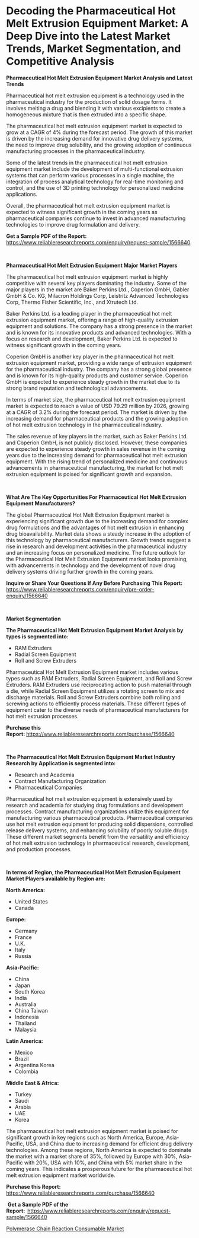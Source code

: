 <p><h1>Decoding the Pharmaceutical Hot Melt Extrusion Equipment Market: A Deep Dive into the Latest Market Trends, Market Segmentation, and Competitive Analysis</h1></p><p><strong>Pharmaceutical Hot Melt Extrusion Equipment Market Analysis and Latest Trends</strong></p>
<p><p>Pharmaceutical hot melt extrusion equipment is a technology used in the pharmaceutical industry for the production of solid dosage forms. It involves melting a drug and blending it with various excipients to create a homogeneous mixture that is then extruded into a specific shape.</p><p>The pharmaceutical hot melt extrusion equipment market is expected to grow at a CAGR of 4% during the forecast period. The growth of this market is driven by the increasing demand for innovative drug delivery systems, the need to improve drug solubility, and the growing adoption of continuous manufacturing processes in the pharmaceutical industry.</p><p>Some of the latest trends in the pharmaceutical hot melt extrusion equipment market include the development of multi-functional extrusion systems that can perform various processes in a single machine, the integration of process analytical technology for real-time monitoring and control, and the use of 3D printing technology for personalized medicine applications.</p><p>Overall, the pharmaceutical hot melt extrusion equipment market is expected to witness significant growth in the coming years as pharmaceutical companies continue to invest in advanced manufacturing technologies to improve drug formulation and delivery.</p></p>
<p><strong>Get a Sample PDF of the Report:&nbsp;</strong> <a href="https://www.reliableresearchreports.com/enquiry/request-sample/1566640">https://www.reliableresearchreports.com/enquiry/request-sample/1566640</a></p>
<p>&nbsp;</p>
<p><strong>Pharmaceutical Hot Melt Extrusion Equipment Major Market Players</strong></p>
<p><p>The pharmaceutical hot melt extrusion equipment market is highly competitive with several key players dominating the industry. Some of the major players in the market are Baker Perkins Ltd., Coperion GmbH, Gabler GmbH & Co. KG, Milacron Holdings Corp, Leistritz Advanced Technologies Corp, Thermo Fisher Scientific, Inc., and Xtrutech Ltd.</p><p>Baker Perkins Ltd. is a leading player in the pharmaceutical hot melt extrusion equipment market, offering a range of high-quality extrusion equipment and solutions. The company has a strong presence in the market and is known for its innovative products and advanced technologies. With a focus on research and development, Baker Perkins Ltd. is expected to witness significant growth in the coming years.</p><p>Coperion GmbH is another key player in the pharmaceutical hot melt extrusion equipment market, providing a wide range of extrusion equipment for the pharmaceutical industry. The company has a strong global presence and is known for its high-quality products and customer service. Coperion GmbH is expected to experience steady growth in the market due to its strong brand reputation and technological advancements.</p><p>In terms of market size, the pharmaceutical hot melt extrusion equipment market is expected to reach a value of USD 79.29 million by 2026, growing at a CAGR of 3.2% during the forecast period. The market is driven by the increasing demand for pharmaceutical products and the growing adoption of hot melt extrusion technology in the pharmaceutical industry.</p><p>The sales revenue of key players in the market, such as Baker Perkins Ltd. and Coperion GmbH, is not publicly disclosed. However, these companies are expected to experience steady growth in sales revenue in the coming years due to the increasing demand for pharmaceutical hot melt extrusion equipment. With the rising trend of personalized medicine and continuous advancements in pharmaceutical manufacturing, the market for hot melt extrusion equipment is poised for significant growth and expansion.</p></p>
<p>&nbsp;</p>
<p><strong>What Are The Key Opportunities For Pharmaceutical Hot Melt Extrusion Equipment Manufacturers?</strong></p>
<p><p>The global Pharmaceutical Hot Melt Extrusion Equipment market is experiencing significant growth due to the increasing demand for complex drug formulations and the advantages of hot melt extrusion in enhancing drug bioavailability. Market data shows a steady increase in the adoption of this technology by pharmaceutical manufacturers. Growth trends suggest a rise in research and development activities in the pharmaceutical industry and an increasing focus on personalized medicine. The future outlook for the Pharmaceutical Hot Melt Extrusion Equipment market looks promising, with advancements in technology and the development of novel drug delivery systems driving further growth in the coming years.</p></p>
<p><strong>Inquire or Share Your Questions If Any Before Purchasing This Report:</strong> <a href="https://www.reliableresearchreports.com/enquiry/pre-order-enquiry/1566640">https://www.reliableresearchreports.com/enquiry/pre-order-enquiry/1566640</a></p>
<p>&nbsp;</p>
<p><strong>Market Segmentation</strong></p>
<p><strong>The Pharmaceutical Hot Melt Extrusion Equipment Market Analysis by types is segmented into:</strong></p>
<p><ul><li>RAM Extruders</li><li>Radial Screen Equipment</li><li>Roll and Screw Extruders</li></ul></p>
<p><p>Pharmaceutical Hot Melt Extrusion Equipment market includes various types such as RAM Extruders, Radial Screen Equipment, and Roll and Screw Extruders. RAM Extruders use reciprocating action to push material through a die, while Radial Screen Equipment utilizes a rotating screen to mix and discharge materials. Roll and Screw Extruders combine both rolling and screwing actions to efficiently process materials. These different types of equipment cater to the diverse needs of pharmaceutical manufacturers for hot melt extrusion processes.</p></p>
<p><strong>Purchase this Report:&nbsp;</strong><a href="https://www.reliableresearchreports.com/purchase/1566640">https://www.reliableresearchreports.com/purchase/1566640</a></p>
<p>&nbsp;</p>
<p><strong>The Pharmaceutical Hot Melt Extrusion Equipment Market Industry Research by Application is segmented into:</strong></p>
<p><ul><li>Research and Academia</li><li>Contract Manufacturing Organization</li><li>Pharmaceutical Companies</li></ul></p>
<p><p>Pharmaceutical hot melt extrusion equipment is extensively used by research and academia for studying drug formulations and development processes. Contract manufacturing organizations utilize this equipment for manufacturing various pharmaceutical products. Pharmaceutical companies use hot melt extrusion equipment for producing solid dispersions, controlled release delivery systems, and enhancing solubility of poorly soluble drugs. These different market segments benefit from the versatility and efficiency of hot melt extrusion technology in pharmaceutical research, development, and production processes.</p></p>
<p>&nbsp;</p>
<p><strong>In terms of Region, the Pharmaceutical Hot Melt Extrusion Equipment Market Players available by Region are:</strong></p>
<p>
    <p> <strong> North America: </strong>
        <ul>
            <li>United States</li>
            <li>Canada</li>
        </ul>
        </p> 
    <p> <strong> Europe: </strong>
        <ul>
            <li>Germany</li>
            <li>France</li>
            <li>U.K.</li>
            <li>Italy</li>
            <li>Russia</li>
        </ul>
        </p> 
    <p> <strong> Asia-Pacific: </strong>
        <ul>
            <li>China</li>
            <li>Japan</li>
            <li>South Korea</li>
            <li>India</li>
            <li>Australia</li>
            <li>China Taiwan</li>
            <li>Indonesia</li>
            <li>Thailand</li>
            <li>Malaysia</li>
        </ul>
        </p> 
    <p> <strong> Latin America: </strong>
        <ul>
            <li>Mexico</li>
            <li>Brazil</li>
            <li>Argentina Korea</li>
            <li>Colombia</li>
        </ul>
        </p> 
    <p> <strong> Middle East & Africa: </strong>
        <ul>
            <li>Turkey</li>
            <li>Saudi</li>
            <li>Arabia</li>
            <li>UAE</li>
            <li>Korea</li>
        </ul>
    </p>
    </p>
<p><p>The pharmaceutical hot melt extrusion equipment market is poised for significant growth in key regions such as North America, Europe, Asia-Pacific, USA, and China due to increasing demand for efficient drug delivery technologies. Among these regions, North America is expected to dominate the market with a market share of 35%, followed by Europe with 30%, Asia-Pacific with 20%, USA with 10%, and China with 5% market share in the coming years. This indicates a prosperous future for the pharmaceutical hot melt extrusion equipment market worldwide.</p></p>
<p><strong>Purchase this Report: </strong><a href="https://www.reliableresearchreports.com/purchase/1566640">https://www.reliableresearchreports.com/purchase/1566640</a></p>
<p>&nbsp;<strong>Get a Sample PDF of the Report:&nbsp;&nbsp;</strong><a href="https://www.reliableresearchreports.com/enquiry/request-sample/1566640">https://www.reliableresearchreports.com/enquiry/request-sample/1566640</a></p>
<p><strong></strong></p>
<p><p><a href="https://github.com/vimar16th/Market-Research-Report-List-3/blob/main/polymerase-chain-reaction-consumable-market.md">Polymerase Chain Reaction Consumable Market</a></p></p>